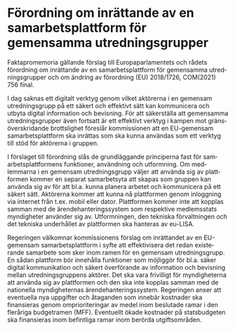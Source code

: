 # Förordning om inrättande av en samarbetsplattform för gemensamma utredningsgrupper

Faktapromemoria gällande förslag till Europa­parla­mentets och rådets förord­ning om inrät­tande av en sam­arbets­plattform för gemen­samma utred­nings­grupper och om ändring av förord­ning (EU) 2018/1726, COM(2021) 756 final.

I dag saknas ett digitalt verk­tyg genom vilket aktörerna i en gemen­sam utrednings­grupp på ett säkert och effek­tivt sätt kan kom­municera och utbyta digital informa­tion och bevisning. För att säker­ställa att gemen­samma utrednings­grupper även fortsatt är ett effektivt verktyg i kampen mot gräns­över­skridande brotts­lighet föreslår kom­missionen att en EU-gemensam sam­arbets­platt­form ska inrättas som ska kunna användas som ett verktyg till stöd för aktörerna i gruppen.

I förslaget till förord­ning slås de grund­läggande princi­perna fast för sam­arbets­platt­formens funktioner, använd­ning och utform­ning. Om med­lemmarna i en gemen­sam utred­nings­grupp väljer att använda sig av platt­formen kommer en separat sam­arbets­yta att skapas som gruppen kan använda sig av för att bl.a. kunna planera arbetet och kom­municera på ett säkert sätt. Aktörerna kommer att kunna nå platt­formen genom inlogg­ning via internet från t.ex. mobil eller dator. Platt­formen kommer inte att kopplas samman med de ärende­hanterings­system som respektive med­lems­stats myndig­heter använder sig av. Utform­ningen, den tekniska förvalt­ningen och det tekniska under­hållet av platt­formen ska han­teras av eu-LISA.

Regeringen välkomnar kom­missionens förslag om inrättandet av en EU-gemensam sam­arbets­platt­form i syfte att effekti­visera det redan existe­rande sam­arbete som sker inom ramen för en gemen­sam utrednings­grupp. En sådan plattform bör innehålla funk­tioner som möjlig­gör för bl.a. säker digital kom­munikation och säkert över­förande av informa­tion och bevis­ning mellan utred­nings­gruppens aktörer. Det ska vara frivilligt för myndig­heterna att använda sig av platt­formen och den ska inte kopplas samman med de nationella myndig­heternas ärende­hanterings­system. Regeringen anser att eventuella nya uppgifter och åtagan­den som innebär kost­nader ska finansieras genom ompriori­teringar av medel inom beslu­tade ramar i den fleråriga budget­ramen (MFF). Eventuellt ökade kostnader på stats­budgeten ska finansieras inom befintliga ramar inom berörda utgifts­områden.
